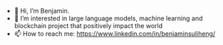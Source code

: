 - 👋 Hi, I’m Benjamin.
- 👀 I’m interested in large language models, machine learning and blockchain project that positively impact the world
- 📫 How to reach me: https://www.linkedin.com/in/benjaminsuliheng/

<!---
s3njmin/s3njmin is a ✨ special ✨ repository because its `README.md` (this file) appears on your GitHub profile.
You can click the Preview link to take a look at your changes.
--->
